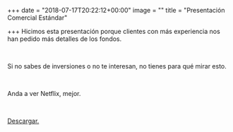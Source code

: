 +++
date = "2018-07-17T20:22:12+00:00"
image = ""
title = "Presentación Comercial Estándar"

+++
Hicimos esta presentación porque clientes con más experiencia nos han pedido más detalles de los fondos. 

<br>

Si no sabes de inversiones o no te interesan, no tienes para qué mirar esto.

<br>

Anda a ver Netflix, mejor.

<br>

[Descargar.](http://s3.amazonaws.com/fintual.platan.us/documents/files/000/000/031/original/Fintual_Inversiones_20180710.pdf?1531843699)